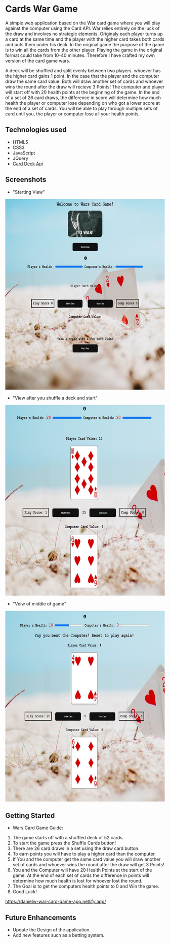 # Cards War Game

A simple web application based on the War card game where you will play against the computer using the Card API. War relies entirely on the luck of the draw and involves no strategic elements. Originaly each player turns up a card at the same time and the player with the higher card takes both cards and puts them under his deck. In the original game the purpose of the game is to win all the cards from the other player. Playing the game in the original format could take from 10-40 minutes. Therefore I have crafted my own version of the card game wars.

A deck will be shuffled and split evenly between two players. whoever has the higher card gains 1 point. In the case that the player and the computer draw the same card value. Both will draw another set of cards and whoever wins the round after the draw will recieve 3 Points! The computer and player will start off with 20 health points at the beginning of the game. In the end of a set of 26 card draws, the difference in score will determine how much health the player or computer lose depending on who got a lower score at the end of a set of cards. You will be able to play through multiple sets of card until you, the player or computer lose all your health points.

## Technologies used
- HTML5
- CSS3
- JavaScript
- JQuery
- <a href="https://deckofcardsapi.com/">Card Deck Api</a> 

## Screenshots
- "Starting View"
<img src="./images/screenshot1WarGame.jpg" width="750" height="600">

- "View after you shuffle a deck and start"
<img src="/images/screenshot2WarGame.jpg" width="750" height="600">

- "Veiw of middle of game"
<img src="/images/screenshot3WarGame.jpg" width="750" height="600">



## Getting Started
 - Wars Card Game Guide:            
1. The game starts off with a shuffled deck of 52 cards.
2. To start the game press the Shuffle Cards button!
3. There are 26 card draws in a set using the draw card button.
4. To earn points you will have to play a higher card than the computer.
5. If You and the computer get the same card value you will draw another set of cards and whoever wins the round after the draw will get 3 Points!
6. You and the Computer will have 20 Health Points at the start of the game. At the end of each set of cards the difference in points will determine how much health is lost for whoever lost the round.
7. The Goal is to get the computers health points to 0 and Win the game.
8. Good Luck!
            
  https://danielw-war-card-game-app.netlify.app/

## Future Enhancements
- Update the Design of the application.
- Add new features such as a betting system.
